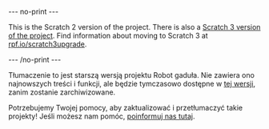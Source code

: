 --- no-print ---

This is the Scratch 2 version of the project. There is also a [Scratch 3 version of the project](https://projects.raspberrypi.org/pl-PL/projects/chatbot).
Find information about moving to Scratch 3 at [rpf.io/scratch3upgrade](https://rpf.io/scratch3upgrade).

--- /no-print ---

Tłumaczenie to jest starszą wersją projektu Robot gaduła. Nie zawiera ono najnowszych treści i funkcji, ale będzie tymczasowo dostępne w [tej wersji](images/chatbot-pl-PL.pdf), zanim zostanie zarchiwizowane.

Potrzebujemy Twojej pomocy, aby zaktualizować i przetłumaczyć takie projekty! Jeśli możesz nam pomóc, [poinformuj nas tutaj](http://rpf.io/translators).
